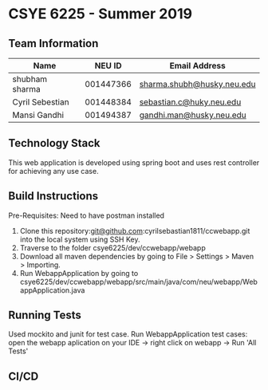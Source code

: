 # CSYE 6225 - Summer 2019

## Team Information

| Name | NEU ID | Email Address |
| --- | --- | --- |
| shubham sharma| 001447366 | sharma.shubh@husky.neu.edu|
| Cyril Sebestian | 001448384 | sebastian.c@huky.neu.edu |
| Mansi Gandhi | 001494387 | gandhi.man@husky.neu.edu |

## Technology Stack
This web application is developed using spring boot and uses rest controller for achieving any use case. 
 
## Build Instructions
Pre-Requisites: Need to have postman installed
1. Clone this repository:git@github.com:cyrilsebastian1811/ccwebapp.git into the local system using SSH Key. 
2. Traverse to the folder csye6225/dev/ccwebapp/webapp
3. Download all maven dependencies by going to File > Settings > Maven > Importing. 
4. Run WebappApplication by going to csye6225/dev/ccwebapp/webapp/src/main/java/com/neu/webapp/WebappApplication.java

## Running Tests
Used mockito and junit for test case.
Run WebappApplication test cases: open the webapp aplication on your IDE -> right click on webapp -> Run 'All Tests'

## CI/CD
